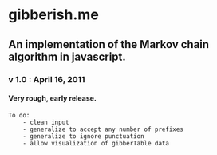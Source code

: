# gibberish.me

## An implementation of the Markov chain algorithm in javascript.

### v 1.0 : April 16, 2011

#### Very rough, early release. 

    To do:
        - clean input
        - generalize to accept any number of prefixes
        - generalize to ignore punctuation
        - allow visualization of gibberTable data
